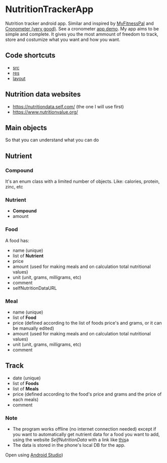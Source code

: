 # NutritionTrackerApp
Nutrition tracker android app. Similar and inspired by [MyFitnessPal](https://www.myfitnesspal.com/) and [Cronometer (very good)](https://cronometer.com/). See a cronometer [app demo](https://www.youtube.com/watch?v=9MKGDlWQO7s). My app aims to be simple and complete. It gives you the most ammount of freedom to track, store and costumize what you want and how you want.

## Code shortcuts
- [src](NutritionTracker/app/src/main/java/paulor/nutritiontrackerkotlin)
- [res](NutritionTracker/app/src/main/res)
- [layout](NutritionTracker/app/src/main/res/layout/)

## Nutrition data websites
- https://nutritiondata.self.com/ (the one I will use first)
- https://www.nutritionvalue.org/

## Main objects
So that you can understand what you can do
## Nutrient
### Compound
It's an enum class with a limited number of objects. Like: calories, protein, zinc, etc
### Nutrient
- **Compound**
- amount

### Food
A food has:
- name (unique)
- list of **Nutrient**
- price 
- amount (used for making meals and on calculation total nutritional values)
- unit (unit, grams, milligrams, etc)
- comment
- selfNutritionDataURL

### Meal
- name (unique)
- list of **Food**
- price (defined according to the list of foods price's and grams, or it can be manually edited)
- amount (used for making meals and on calculation total nutritional values)
- unit (unit, grams, milligrams, etc)
- comment

## Track
- date (unique)
- list of **Foods**
- list of **Meals**
- price (defined according to the food's price and grams and the price of each meals)
- comment

### Note
- The program works offline (no internet connection needed) except if you want to automatically get nutrient data for a food you want to add, using the website *SelfNutritionData* with a link like [this](https://nutritiondata.self.com/facts/nut-and-seed-products/3086/2)a
- The data is stored in the phone's local DB for the app.

Open using [Android Studio](https://developer.android.com/studio))
